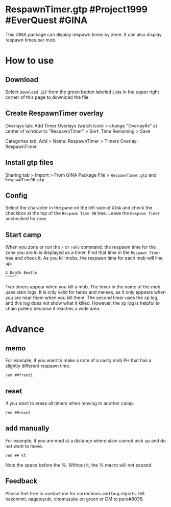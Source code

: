 # RespawnTimer.gtp #Project1999 #EverQuest #GINA

This GINA package can display respawn times by zone. It can also display respawn times per mob.

# How to use

## Download
Select `Download ZIP` from the green button labeled `Code` in the upper right corner of this page to download the file.
 
## Create RespawnTimer overlay

Overlays tab: Add Timer Overlays (watch icon) > change "Overlay#x" at center of window to "RespawnTimer" > Sort: Time Remaining > Save

Categories tab: Add > Name: RespawnTimer > Timers Overlay: RespawnTimer

## Install gtp files
Sharing tab > Import > From GINA Package File > `RespawnTimer.gtp` and `RespawnTimeDB.gtp`

## Config
Select the character in the pane on the left side of `GINA` and check the checkbox at the top of the `Respawn Time DB` tree.
Leave the `Respawn Timer` unchecked for now.

## Start camp
When you zone or run the `/` or `/who` command, the respawn time for the zone you are in is displayed as a timer.
Find that time in the `Respawn Timer` tree and check it. As you kill mobs, the respawn time for each mob will line up.

```
A Death Beetle
^^^^^
```

Two timers appear when you kill a mob. The timer in the name of the mob uses slain logs. It is only valid for tanks and melees, as it only appears when you are near them when you kill them.
The second timer uses the xp log, and this log does not show what it killed. However, the xp log is helpful to chain pullers because it reaches a wide area.

# Advance

## memo
For example, if you want to make a note of a nasty mob PH that has a slightly different respawn time.
```
/em ##freeti
```

## reset
If you want to erase all timers when moving to another camp.
```
/em ##reset
```

## add manually
For example, if you are med at a distance where slain cannot pick up and do not want to move.
```
/em ## %t
```
Note the space before the %. Without it, the % macro will not expand.

## Feedback
Please feel free to contact me for corrections and bug reports.
tell nekomimi, nagatoyuki, chomusuke on green or DM to pero#8035.

